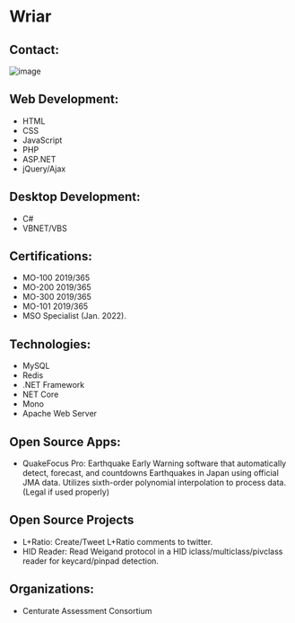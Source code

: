 # Wriar


## Contact:
![image](https://wriar.github.io/resources/clinks.png)


## Web Development:
* HTML
* CSS
* JavaScript
* PHP
* ASP.NET
* jQuery/Ajax

## Desktop Development:
* C#
* VBNET/VBS

## Certifications:
* MO-100 2019/365
* MO-200 2019/365
* MO-300 2019/365
* MO-101 2019/365
* MSO Specialist (Jan. 2022).

## Technologies:
* MySQL
* Redis
* .NET Framework
* NET Core
* Mono
* Apache Web Server

## Open Source Apps:
* QuakeFocus Pro: Earthquake Early Warning software that automatically detect, forecast, and countdowns Earthquakes in Japan using official JMA data. Utilizes sixth-order polynomial interpolation to process data. (Legal if used properly)

## Open Source Projects
* L+Ratio: Create/Tweet L+Ratio comments to twitter.
* HID Reader: Read Weigand protocol in a HID iclass/multiclass/pivclass reader for keycard/pinpad detection.

## Organizations:
* Centurate Assessment Consortium
